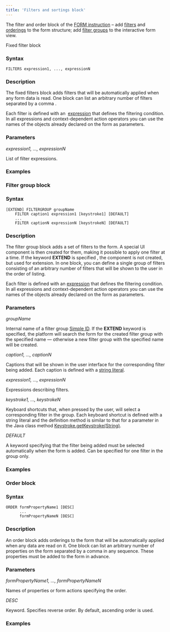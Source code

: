 ```yaml
---
title: 'Filters and sortings block'
---
```


The filter and order block of the [FORM instruction](FORM_instruction.md) – add [filters](Form_structure.md#filters) and [orderings](Form_structure.md#orders) to the form structure; add [filter groups](Interactive_view.md#filter-group) to the interactive form view.

Fixed filter block

### Syntax

    FILTERS expression1, ..., expressionN

### Description

The fixed filters block adds filters that will be automatically applied when any form data is read. One block can list an arbitrary number of filters separated by a comma .

Each filter is defined with an  [expression](Expression.md) that defines the filtering condition. In all expressions and context-dependent action operators you can use the names of the objects already declared on the form as parameters.

### Parameters

*expression1, ..., expressionN*

List of filter expressions.

### Examples



  

### Filter group block

### Syntax

    [EXTEND] FILTERGROUP groupName
        FILTER caption1 expression1 [keystroke1] [DEFAULT]
        ...
        FILTER captionN expressionN [keystrokeN] [DEFAULT]

### Description

The filter group block adds a set of filters to the form. A special UI component is then created for them, making it possible to apply one filter at a time. If the keyword **EXTEND** is specified , the component is not created, but used for extension. In one block, you can define a single group of filters consisting of an arbitrary number of filters that will be shown to the user in the order of listing. 

Each filter is defined with an [expression](Expression.md) that defines the filtering condition. In all expressions and context-dependent action operators you can use the names of the objects already declared on the form as parameters.

### Parameters

*groupName*

Internal name of a filter group [Simple ID](IDs.md#id-broken). If the **EXTEND** keyword is specified, the platform will search the form for the created filter group with the specified name — otherwise a new filter group with the specified name will be created.

*caption1, ..., captionN*

Captions that will be shown in the user interface for the corresponding filter being added. Each caption is defined with a [string literal](IDs.md#strliteral-broken).

*expression1, ..., expressionN*

Expressions describing filters.

*keystroke1, ..., keystrokeN*

Keyboard shortcuts that, when pressed by the user, will select a corresponding filter in the group. Each keyboard shortcut is defined with a string literal and the definition method is similar to that for a parameter in the Java class method [Keystroke.getKeystroke(String)](http://docs.oracle.com/javase/7/docs/api/javax/swing/KeyStroke.html#getKeyStroke(java.lang.String)).

*DEFAULT*

A keyword specifying that the filter being added must be selected automatically when the form is added. Can be specified for one filter in the group only.

  

### Examples



  

### Order block

### Syntax

    ORDER formPropertyName1 [DESC] 
          ...
          formPropertyNameN [DESC]

### Description

An order block adds orderings to the form that will be automatically applied when any data are read on it. One block can list an arbitrary number of properties on the form separated by a comma in any sequence. These properties must be added to the form in advance.

### Parameters

*formPropertyName1, ..., formPropertyNameN*

Names of properties or form actions specifying the order.

*DESC*

Keyword. Specifies reverse order. By default, ascending order is used.

### Examples


